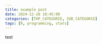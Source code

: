 ```yaml
---
title: example post
date: 2024-12-28 18:45:00
categories: [TOP_CATEGORIE, SUB_CATEGORIE]
tags: [R, programming, stats]
---
```


test
